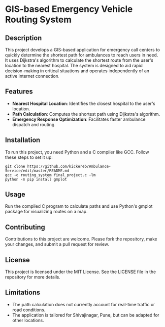 # GIS-based Emergency Vehicle Routing System
## Description
This project develops a GIS-based application for emergency call centers to quickly determine the
shortest path for ambulances to reach users in need. It uses Dijkstra's algorithm to calculate the
shortest route from the user's location to the nearest hospital. The system is designed to aid rapid
decision-making in critical situations and operates independently of an active internet connection.
## Features
- **Nearest Hospital Location**: Identifies the closest hospital to the user's location.
- **Path Calculation**: Computes the shortest path using Dijkstra's algorithm.
- **Emergency Response Optimization**: Facilitates faster ambulance dispatch and routing.
## Installation
To run this project, you need Python and a C compiler like GCC. Follow these steps to set it up:
```
git clone https://github.com/kickereb/Ambulance-Service/edit/master/README.md
gcc -o routing_system final_project.c -lm
python -m pip install gmplot
```
## Usage
Run the compiled C program to calculate paths and use Python's gmplot package for visualizing
routes on a map.
## Contributing
Contributions to this project are welcome. Please fork the repository, make your changes, and
submit a pull request for review.
## License
This project is licensed under the MIT License. See the LICENSE file in the repository for more
details.
## Limitations
- The path calculation does not currently account for real-time traffic or road conditions.
- The application is tailored for Shivajinagar, Pune, but can be adapted for other locations.
